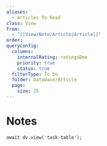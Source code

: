 ```yaml
---
aliases:
  - Articles To Read
class: View
from:
  - "[[View/Note/Article|Article]]"
order: 
queryConfig:
  columns:
    internalRating: ratingsDme
    priority: true
    status: true
  filterType: To Do
  folder: Database/Article
  page:
    size: 25
---
```

# Notes

```dataviewjs
await dv.view('task-table');
```

